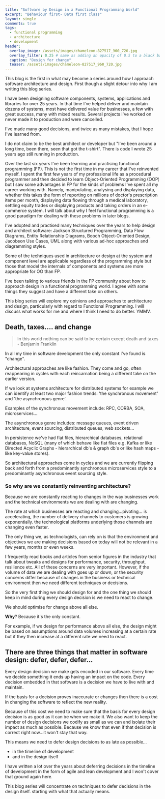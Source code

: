 ```yaml
---
title: "Software by Design in a Functional Programming World"
excerpt: "Behaviour first- Data first class"
layout: single
comments: true
tags:
  - functional programming
  - architecture
  - development
header:
  overlay_image: /assets/images/chameleon-827517_960_720.jpg
  overlay_filter: 0.25 # same as adding an opacity of 0.5 to a black background
  caption: "Design for change"
  teaser: /assets/images/chameleon-827517_960_720.jpg
---
```


This blog is the first in what may become a series around how I approach software architecture and design. First though
a slight detour into why I am writing this blog series.

I have been designing software components, systems, applications and libraries for over 25 years. In that time I've
helped deliver and maintain dozens of systems, most have delivered value for businesses, a few with great success, many
with mixed results. Several projects I've worked on never made it to production and were cancelled.

I've made many good decisions, and twice as many mistakes, that I hope I've learned from.

I do not claim to be the best architect or developer but "I've been around a long time, been there, seen that got the
t-shirt". There is code I wrote 25 years ago still running in production.

Over the last six years I've been learning and practising functional programming (FP). This is not the first time in my
career that I've reinvented myself. I spent the first few years of my professional life as a procedural programmer and then
decided to learn Object-Oriented Programming (OOP) but I saw some advantages in FP for the kinds of problems I've spent
all my career working with. Namely, manipulating, analysing and displaying data, whether this takes the form of reporting on
millions of doctor's prescription items per month, displaying data flowing through a medical laboratory, settling equity
trades or displaying products and taking orders in an e-commerce system. I will talk about why I feel functional
programming is a good paradigm for dealing with these problems in later blogs.

I've adopted and practised many techniques over the years to help design and architect software: Jackson Structured
Programming, Data Flow Diagrams, Entity Relationship Diagrams, Booch Object-Oriented Design, Jacobson Use Cases, UML
along with various ad-hoc approaches and diagramming styles.

Some of the techniques used in architecture or design at the system and component level are applicable regardless of the
programming style but those that model the internals of components and systems are more appropriate for OO than FP.

I've been talking to various friends in the FP community about how to approach design in a functional programming
world. I agree with some things they suggest and have a different take on others.

This blog series will explore my opinions and approaches to architecture and design, particularly with regard to
Functional Programming. I will discuss what works for me and where I think I need to do better. YMMV.

## Death, taxes.... and change ##

> In this world nothing can be said to be certain except death and taxes - Benjamin Franklin

In all my time in software development the only constant I've found is "change".

Architectural approaches are like fashion. They come and go, often reappearing in cycles with each reincarnation being a
different take on the earlier version.

If we look at systems architecture for distributed systems for example we can identify at least two major fashion
trends: 'the synchronous movement' and 'the asynchronous genre'.

Examples of the synchronous movement include: RPC, CORBA, SOA, microservices...

The asynchronous genre includes: message queues, event driven architecture, event sourcing, distributed queues, web
sockets...

In persistence we've had flat files, hierarchical databases, relational databases, NoSQL (many of which behave like flat
files e.g. Kafka or like Directed Acyclic Graphs - hierarchical db's & graph db's or like hash maps - like key-value
stores).

So architectural approaches come in cycles and we are currently flipping back and forth from a predominantly
synchronous microservices style to a predominantly asynchronous event sourcing style.

### So why are we constantly reinventing architecture? ###

Because we are constantly reacting to changes in the way businesses work and the technical environments we are dealing
with are changing.

The rate at which businesses are reacting and changing...pivoting... is accelerating, the number of delivery channels to
customers is growing exponentially. the technological platforms underlying those channels are changing even faster.

The only thing we, as technologists, can rely on is that the environment and objectives we are making decisions based on
today will not be relevant in a few years, months or even weeks.

I frequently read books and articles from senior figures in the industry that talk about tweaks and designs for
performance, security, throughput, resilience etc. All of these concerns are very important. However, if the volume of
data we are dealing with goes up or down, or the security concerns differ because of changes in the business or
technical environment then we need different techniques or decisions.

So the very first thing we should design for and the one thing we should keep in mind during every design decision is we
need to react to change.

We should optimise for change above all else.

**Why**? Because it's the only constant.

For example, if we design for performance above all else, the design might be based on assumptions around data volumes
increasing at a certain rate but if they then increase at a different rate we need to react.

## There are three things that matter in software design: defer, defer, defer... ##

Every design decision we make gets encoded in our software. Every time we decide something it ends up having an impact
on the code. Every decision embedded in that software is a decision we have to live with and maintain.

If the basis for a decision proves inaccurate or changes then there is a cost in changing the software to reflect the
new reality.

Because of this cost we need to make sure that the basis for every design decision is as good as it can be when we make
it. We also want to keep the number of design decisions we codify as small as we can and isolate their impact as much as
possible. Because we know that even if that decision is correct right now...it won't stay that way.

This means we need to defer design decisions to as late as possible...

* in the timeline of development
* and in the design itself

I have written a lot over the years about deferring decisions in the timeline of development in the form of agile and
lean development and I won't cover that ground again here.

This blog series will concentrate on techniques to defer decisions in the design itself. starting with what that
actually means.
